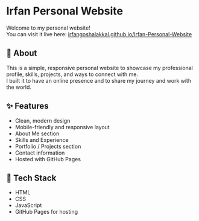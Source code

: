 # Irfan Personal Website

Welcome to my personal website!  
You can visit it live here: [irfangoshalakkal.github.io/Irfan-Personal-Website](https://irfangoshalakkal.github.io/Irfan-Personal-Website/)

## 📌 About

This is a simple, responsive personal website to showcase my professional profile, skills, projects, and ways to connect with me.  
I built it to have an online presence and to share my journey and work with the world.

## ✨ Features

- Clean, modern design  
- Mobile-friendly and responsive layout  
- About Me section  
- Skills and Experience  
- Portfolio / Projects section  
- Contact information  
- Hosted with GitHub Pages

## 🚀 Tech Stack

- HTML  
- CSS  
- JavaScript  
- GitHub Pages for hosting


